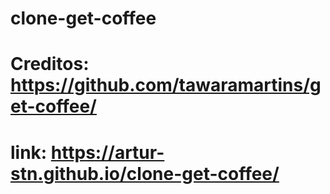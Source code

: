# clone-get-coffee

# Creditos: https://github.com/tawaramartins/get-coffee/

# link: https://artur-stn.github.io/clone-get-coffee/
